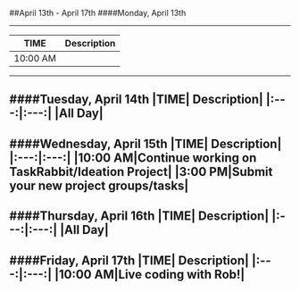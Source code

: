 ##April 13th - April 17th
####Monday, April 13th

---
|TIME| Description|
|:---:|:---:|
|10:00 AM|
---
####Tuesday, April 14th
|TIME| Description|
|:---:|:---:|
|All Day|
---
####Wednesday, April 15th
|TIME| Description|
|:---:|:---:|
|10:00 AM|Continue working on TaskRabbit/Ideation Project|
|3:00 PM|Submit your new project groups/tasks|
---
####Thursday, April 16th
|TIME| Description|
|:---:|:---:|
|All Day|
---
####Friday, April 17th
|TIME| Description|
|:---:|:---:|
|10:00 AM|Live coding with Rob!|
---

